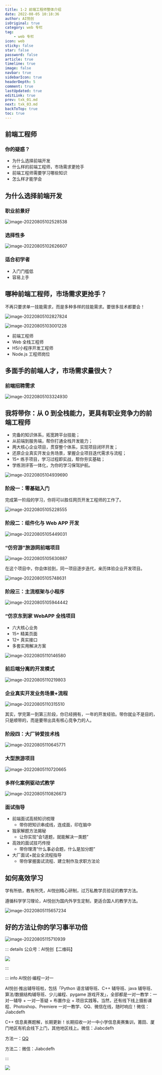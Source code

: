 ```yaml
---
title: 1-2 前端工程师整体介绍 
date: 2022-08-05 10:18:36
author: AI悦创
isOriginal: true
category: web 专栏
tag:
    - web 专栏
icon: web
sticky: false
star: false
password: false
article: true
timeline: true
image: false
navbar: true
sidebarIcon: true
headerDepth: 5
comment: true
lastUpdated: true
editLink: true
prev: txk_01.md
next: txk_03.md
backToTop: true
toc: true
---
```


## 前端工程师

### 你的疑惑？

- 为什么选择前端开发
- 什么样的前端工程师，市场需求更抢手
- 前端工程师需要学习哪些知识
- 怎么样才能学会

## 为什么选择前端开发

### 职业前景好 

![image-20220805102528538](./txk_02.assets/image-20220805102528538.png)

### 选择性多

![image-20220805102626607](./txk_02.assets/image-20220805102626607.png)



### 适合初学者

- 入门门槛低
- 容易上手

## 哪种前端工程师，市场需求更抢手？

不再只要求单一技能需求，而是多种多样的技能需求。要很多技术都要会！

![image-20220805102827824](./txk_02.assets/image-20220805102827824.png)



 ![image-20220805103001228](./txk_02.assets/image-20220805103001228.png)



- 前端工程师
- Web 全栈工程师
- H5/小程序开发工程师
- Node.js 工程师岗位

## 多面手的前端人才，市场需求量很大？

### 前端招聘需求

![image-20220805103324930](./txk_02.assets/image-20220805103324930.png)

## 我将带你：从 0 到全栈能力，更具有职业竞争力的前端工程师

- 完备的知识体系，拓宽跨平台技能；
- 从前端到服务端，帮你打通全栈开发能力；
- 两大核心企业项目，贯穿整个体系，实现项目闭环开发；
- 还原企业真实开发业务场景，掌握企业项目迭代需求与流程；
- 15+ 练手项目，学习过程即实战，帮你夯实基础；
- 学练测评答一体化，为你的学习保驾护航。

![image-20220805104939690](./txk_02.assets/image-20220805104939690.png)

### 阶段一：零基础入门

完成第一阶段的学习，你将可以胜任网页开发工程师的工作了。

![image-20220805105228555](./txk_02.assets/image-20220805105228555.png) 

### 阶段二：组件化与 Web APP 开发

![image-20220805105449031](./txk_02.assets/image-20220805105449031.png)

### “仿穷游”旅游网前端项目

![image-20220805105630887](./txk_02.assets/image-20220805105630887.png)

在这个项目中，你会体验到，同一项目逐步迭代，亲历体验企业开发项目。

![image-20220805105748631](./txk_02.assets/image-20220805105748631.png)

### 阶段三：主流框架与小程序

![image-20220805105944442](./txk_02.assets/image-20220805105944442.png)

### “仿京东到家 WebAPP 全栈项目

- 六大核心业务
- 15+ 精美页面
- 12+ 真实接口
- 多套实用解决方案

![image-20220805110146580](./txk_02.assets/image-20220805110146580.png)

### 前后端分离的开发模式

![image-20220805110219803](./txk_02.assets/image-20220805110219803.png)

### 企业真实开发业务场景+流程

![image-20220805110315510](./txk_02.assets/image-20220805110315510.png)

其实，学完第一到第三阶段，你已经拥有，一年的开发经验。带你就业不是目的，只是顺带的，而是要带出具有核心竞争力的人。

### 阶段四：大厂钟爱技术栈

![image-20220805110645771](./txk_02.assets/image-20220805110645771.png)



### 大型旅游项目

![image-20220805110720665](./txk_02.assets/image-20220805110720665.png)

### 多样化案例驱动式教学

![image-20220805110826673](./txk_02.assets/image-20220805110826673.png)



### 面试指导

- 前端面试高频知识梳理
    - 带你把知识串成线，连成面，印在脑中
- 独家解题方法揭秘
    - 让你实现“会1道题，就能解决一类题”
- 高效的面试技巧传授
    - 带你理清“什么事必会题，什么是加分题”
- 大厂面试+就业全流程指导
    - 带你掌握面试流程、建立制作及求职方法论

## 如何高效学习

学有所依，教有所凭，AI悦创精心研制，过万私教学员验证的教学方法。

遵循科学学习理论，AI悦创为国内外学生定制，更适合国人的教学方法。

![image-20220805115657234](./txk_02.assets/image-20220805115657234.png)



## 好的方法让你的学习事半功倍

![image-20220805115710939](./txk_02.assets/image-20220805115710939.png)

::: details 公众号：AI悦创【二维码】

![](/gzh.jpg)

:::

::: info AI悦创·编程一对一

AI悦创·推出辅导班啦，包括「Python 语言辅导班、C++ 辅导班、java 辅导班、算法/数据结构辅导班、少儿编程、pygame 游戏开发」，全部都是一对一教学：一对一辅导 + 一对一答疑 + 布置作业 + 项目实践等。当然，还有线下线上摄影课程、Photoshop、Premiere 一对一教学、QQ、微信在线，随时响应！微信：Jiabcdefh

C++ 信息奥赛题解，长期更新！长期招收一对一中小学信息奥赛集训，莆田、厦门地区有机会线下上门，其他地区线上。微信：Jiabcdefh

方法一：[QQ](http://wpa.qq.com/msgrd?v=3&uin=1432803776&site=qq&menu=yes)

方法二：微信：Jiabcdefh

:::

![](/zsxq.jpg)










